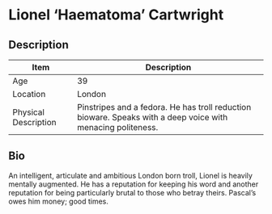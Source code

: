 # Lionel ‘Haematoma’ Cartwright

## Description

| Item                 | Description                                                                                                   |
| -------------------- | ------------------------------------------------------------------------------------------------------------- |
| Age                  | 39                                                                                                            |
| Location             | London                                                                                                        |
| Physical Description | Pinstripes and a fedora.  He has troll reduction bioware.  Speaks with a deep voice with menacing politeness. |

## Bio
An intelligent, articulate and ambitious London born troll, Lionel is heavily mentally augmented.  He has a reputation for keeping his word and another reputation for being particularly brutal to those who betray theirs.  Pascal’s owes him money; good times.
